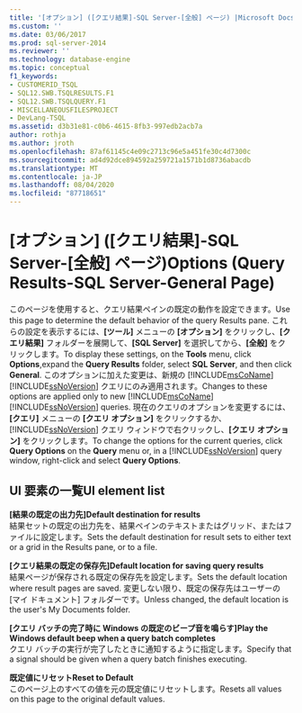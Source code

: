 ```yaml
---
title: '[オプション] ([クエリ結果]-SQL Server-[全般] ページ) |Microsoft Docs'
ms.custom: ''
ms.date: 03/06/2017
ms.prod: sql-server-2014
ms.reviewer: ''
ms.technology: database-engine
ms.topic: conceptual
f1_keywords:
- CUSTOMERID_TSQL
- SQL12.SWB.TSQLRESULTS.F1
- SQL12.SWB.TSQLQUERY.F1
- MISCELLANEOUSFILESPROJECT
- DevLang-TSQL
ms.assetid: d3b31e81-c0b6-4615-8fb3-997edb2acb7a
author: rothja
ms.author: jroth
ms.openlocfilehash: 87af61145c4e09c2713c96e5a451fe30c4d7300c
ms.sourcegitcommit: ad4d92dce894592a259721a1571b1d8736abacdb
ms.translationtype: MT
ms.contentlocale: ja-JP
ms.lasthandoff: 08/04/2020
ms.locfileid: "87718651"
---
```

# <a name="options-query-results-sql-server-general-page"></a><span data-ttu-id="189eb-102">[オプション] ([クエリ結果]-SQL Server-[全般] ページ)</span><span class="sxs-lookup"><span data-stu-id="189eb-102">Options (Query Results-SQL Server-General Page)</span></span>
  <span data-ttu-id="189eb-103">このページを使用すると、クエリ結果ペインの既定の動作を設定できます。</span><span class="sxs-lookup"><span data-stu-id="189eb-103">Use this page to determine the default behavior of the query Results pane.</span></span> <span data-ttu-id="189eb-104">これらの設定を表示するには、**[ツール]** メニューの **[オプション]** をクリックし、**[クエリ結果]** フォルダーを展開して、**[SQL Server]** を選択してから、**[全般]** をクリックします。</span><span class="sxs-lookup"><span data-stu-id="189eb-104">To display these settings, on the **Tools** menu, click **Options**,expand the **Query Results** folder, select **SQL Server**, and then click **General**.</span></span> <span data-ttu-id="189eb-105">このオプションに加えた変更は、新規の [!INCLUDE[msCoName](../includes/msconame-md.md)] [!INCLUDE[ssNoVersion](../includes/ssnoversion-md.md)] クエリにのみ適用されます。</span><span class="sxs-lookup"><span data-stu-id="189eb-105">Changes to these options are applied only to new [!INCLUDE[msCoName](../includes/msconame-md.md)] [!INCLUDE[ssNoVersion](../includes/ssnoversion-md.md)] queries.</span></span> <span data-ttu-id="189eb-106">現在のクエリのオプションを変更するには、**[クエリ]** メニューの **[クエリ オプション]** をクリックするか、[!INCLUDE[ssNoVersion](../includes/ssnoversion-md.md)] クエリ ウィンドウで右クリックし、**[クエリ オプション]** をクリックします。</span><span class="sxs-lookup"><span data-stu-id="189eb-106">To change the options for the current queries, click **Query Options** on the **Query** menu or, in a [!INCLUDE[ssNoVersion](../includes/ssnoversion-md.md)] query window, right-click and select **Query Options**.</span></span>  
  
## <a name="ui-element-list"></a><span data-ttu-id="189eb-107">UI 要素の一覧</span><span class="sxs-lookup"><span data-stu-id="189eb-107">UI element list</span></span>  
 <span data-ttu-id="189eb-108">**[結果の既定の出力先]**</span><span class="sxs-lookup"><span data-stu-id="189eb-108">**Default destination for results**</span></span>  
 <span data-ttu-id="189eb-109">結果セットの既定の出力先を、結果ペインのテキストまたはグリッド、またはファイルに設定します。</span><span class="sxs-lookup"><span data-stu-id="189eb-109">Sets the default destination for result sets to either text or a grid in the Results pane, or to a file.</span></span>  
  
 <span data-ttu-id="189eb-110">**[クエリ結果の既定の保存先]**</span><span class="sxs-lookup"><span data-stu-id="189eb-110">**Default location for saving query results**</span></span>  
 <span data-ttu-id="189eb-111">結果ページが保存される既定の保存先を設定します。</span><span class="sxs-lookup"><span data-stu-id="189eb-111">Sets the default location where result pages are saved.</span></span> <span data-ttu-id="189eb-112">変更しない限り、既定の保存先はユーザーの [マイ ドキュメント] フォルダーです。</span><span class="sxs-lookup"><span data-stu-id="189eb-112">Unless changed, the default location is the user's My Documents folder.</span></span>  
  
 <span data-ttu-id="189eb-113">**[クエリ バッチの完了時に Windows の既定のビープ音を鳴らす]**</span><span class="sxs-lookup"><span data-stu-id="189eb-113">**Play the Windows default beep when a query batch completes**</span></span>  
 <span data-ttu-id="189eb-114">クエリ バッチの実行が完了したときに通知するように指定します。</span><span class="sxs-lookup"><span data-stu-id="189eb-114">Specify that a signal should be given when a query batch finishes executing.</span></span>  
  
 <span data-ttu-id="189eb-115">**既定値にリセット**</span><span class="sxs-lookup"><span data-stu-id="189eb-115">**Reset to Default**</span></span>  
 <span data-ttu-id="189eb-116">このページ上のすべての値を元の既定値にリセットします。</span><span class="sxs-lookup"><span data-stu-id="189eb-116">Resets all values on this page to the original default values.</span></span>  
  
  
